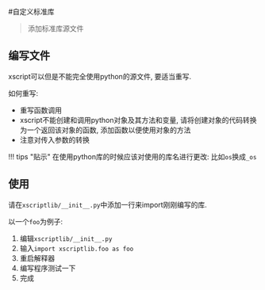 #自定义标准库
> 添加标准库源文件

## 编写文件
xscript可以但是不能完全使用python的源文件, 要适当重写.

如何重写:

  - 重写函数调用
  - xscript不能创建和调用python对象及其方法和变量, 请将创建对象的代码转换为一个返回该对象的函数, 添加函数以便使用对象的方法
  - 注意对传入参数的转换

!!! tips "贴示"
	在使用python库的时候应该对使用的库名进行更改:
	比如`os`换成`_os`

## 使用
请在`xscriptlib/__init__.py`中添加一行来import刚刚编写的库.

以一个`foo`为例子:

  1. 编辑`xscriptlib/__init__.py`
  2. 输入`import xscriptlib.foo as foo`
  3. 重启解释器
  4. 编写程序测试一下
  5. 完成
